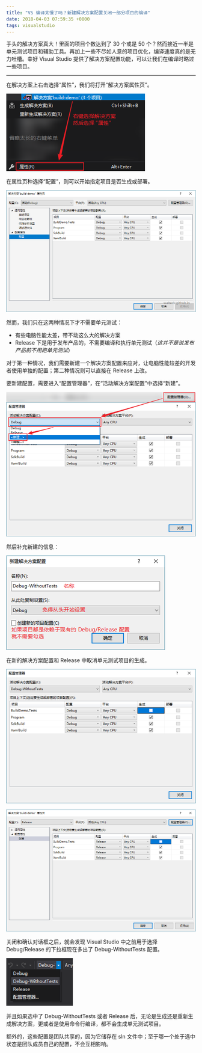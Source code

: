 ```yaml
---
title: "VS 编译太慢了吗？新建解决方案配置关闭一部分项目的编译"
date: 2018-04-03 07:59:35 +0800
tags: visualstudio
---
```


手头的解决方案真大！里面的项目个数达到了 30 个或是 50 个？然而接近一半是单元测试项目和辅助工具。再加上一些不尽如人意的项目优化，编译速度真的是无力吐槽。幸好 Visual Studio 提供了解决方案配置功能，可以让我们在编译时略过一些项目。

---

在解决方案上右击选择“属性”，我们将打开“解决方案属性页”。

![解决方案 - 属性](/static/posts/2018-04-03-08-08-06.png)

在属性页种选择“配置”，则可以开始指定项目是否生成或部署。

![解决方案属性页 - 配置](/static/posts/2018-04-03-08-09-42.png)

然而，我们只在这两种情况下才不需要单元测试：

- 有些电脑性能太差，带不动这么大的解决方案
- Release 下是用于发布产品的，不需要编译和执行单元测试（*这并不是说发布产品前不用跑单元测试*）

对于第一种情况，我们需要新建一个解决方案配置来应对，让电脑性能较差的开发者使用单独的配置；第二种情况则可以直接在 Release 上改。

要新建配置，需要进入“配置管理器”，在“活动解决方案配置”中选择“新建”。

![新建配置](/static/posts/2018-04-03-08-16-46.png)

然后补充新建的信息：

![填写新建配置的信息](/static/posts/2018-04-03-08-19-27.png)

在新的解决方案配置和 Release 中取消单元测试项目的生成。

![取消生成 - Debug-WithoutTests](/static/posts/2018-04-03-08-20-14.png)

![取消生成 - Release](/static/posts/2018-04-03-08-21-07.png)

关闭和确认对话框之后，就会发现 Visual Studio 中之前用于选择 Debug/Release 的下拉框现在多出了 Debug-WithoutTests 配置。

![](/static/posts/2018-04-03-08-21-51.png)

并且如果选中了 Debug-WithoutTests 或者 Release 后，无论是生成还是重新生成解决方案，更或者是使用命令行编译，都不会生成单元测试项目。

额外的，这些配置是团队共享的，因为它储存在 sln 文件中；至于哪一个处于选中状态是团队成员自己的配置，不会互相影响。
